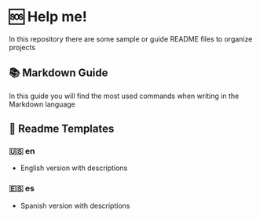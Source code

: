 # 🆘 Help me! 

In this repository there are some sample or guide README files to organize projects

## 📚 Markdown Guide

In this guide you will find the most used commands when writing in the Markdown language

## 📖 Readme Templates

### 🇺🇸 en

- English version with descriptions 

### 🇪🇸 es

- Spanish version with descriptions 

